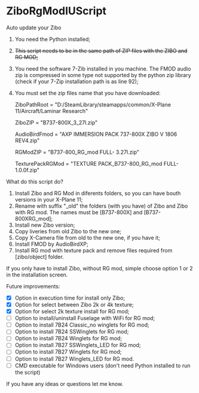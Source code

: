 # ZiboRgModIUScript

Auto update your Zibo

1. You need the Python installed;
2. ~~This script needs to be in the same path of ZIP files with the ZIBO and RG MOD;~~
3. You need the software 7-Zib installed in you machine. The FMOD audio zip is compressed in some type not supported by the python zip library (check if your 7-Zip installation path is as line 92);
4. You must set the zip files name that you have downloaded:

	ZiboPathRoot = "D:/SteamLibrary/steamapps/common/X-Plane 11/Aircraft/Laminar Research"
	
	ZiboZIP = "B737-800X_3_27l.zip"
	
	AudioBirdFmod = "AXP IMMERSION PACK 737-800X ZIBO V 1806 REV4.zip"
	
	RGModZIP = "B737-800_RG_mod FULL- 3.27l.zip"
	
	TexturePackRGMod = "TEXTURE PACK_B737-800_RG_mod FULL- 1.0.0f.zip"

 What do this script do?

1. Install Zibo and RG Mod in diferents folders, so you can have bouth versions in your X-Plane 11;
2. Rename with suffix "_old" the folders (with you have) of Zibo and Zibo with RG mod. The names must be [B737-800X] and [B737-800XRG_mod];
3. Install new Zibo version;
4. Copy liveries from old Zibo to the new one;
5. Copy X-Camera file from old to the new one, if you have it;
6. Install FMOD by AudioBirdXP;
7. Install RG mod with texture pack and remove files required from [zibo/object] folder.

If you only have to install Zibo, without RG mod, simple choose option 1 or 2 in the installation screen.

Future improvements:
- [x] Option in execution time for install only Zibo;
- [x] Option for select between Zibo 2k or 4k texture;
- [x] Option for select 2k texture install for RG mod;
- [ ] Option to install/uninstall Fuselage with WiFi for RG mod;
- [ ] Option to install 7B24 Classic_no winglets for RG mod;
- [ ] Option to install 7B24 SSWinglets for RG mod;
- [ ] Option to install 7B24 Winglets for RG mod;
- [ ] Option to install 7B27 SSWinglets_LED for RG mod;
- [ ] Option to install 7B27 Winglets for RG mod;
- [ ] Option to install 7B27 Winglets_LED for RG mod.
- [ ] CMD executable for Windows users (don't need Python installed to run the script) 

If you have any ideas or questions let me know.
